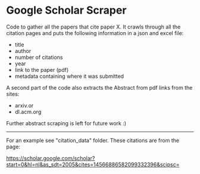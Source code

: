 # Google Scholar Scraper

Code to gather all the papers that cite paper X. 
It crawls through all the citation pages and puts the following information in a json and excel file:
- title
- author
- number of citations
- year
- link to the paper (pdf)
- metadata containing where it was submitted


A second part of the code also extracts the Abstract from pdf links from the sites:
- arxiv.or
- dl.acm.org

Further abstract scraping is left for future work :) 


 ---------------
 For an example see "citation_data" folder.
These citations are from the page: 

https://scholar.google.com/scholar?start=0&hl=nl&as_sdt=2005&cites=14566886582099332396&scipsc=
